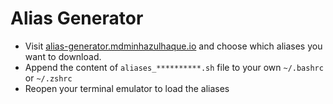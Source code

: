 # Alias Generator

* Visit [alias-generator.mdminhazulhaque.io](https://alias-generator.mdminhazulhaque.io/) and choose which aliases you want to download.
* Append the content of `aliases_**********.sh` file to your own `~/.bashrc` or `~/.zshrc`
* Reopen your terminal emulator to load the aliases